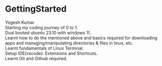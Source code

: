 # GettingStarted
Yogesh Kumar <br>
Starting my coding journey of 0 to 1. <br>
Dual booted ubuntu 23.10 with windows 11. <br>
Learnt how to do the mentioned above and basics required for downloading apps and managing/manipulating directories & files in linux, etc. <br>
Learnt fundamentals of Linux Terminal. <br>
Setup IDE(vscode): Extensions and Shortcuts. <br>
Learnt Git and Github required. 
